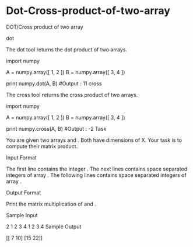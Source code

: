 # Dot-Cross-product-of-two-array
DOT/Cross product of two array

dot

The dot tool returns the dot product of two arrays.

import numpy

A = numpy.array([ 1, 2 ])
B = numpy.array([ 3, 4 ])

print numpy.dot(A, B)       #Output : 11
cross

The cross tool returns the cross product of two arrays.

import numpy

A = numpy.array([ 1, 2 ])
B = numpy.array([ 3, 4 ])

print numpy.cross(A, B)     #Output : -2
Task

You are given two arrays  and . Both have dimensions of X.
Your task is to compute their matrix product.

Input Format

The first line contains the integer .
The next  lines contains  space separated integers of array .
The following  lines contains  space separated integers of array .

Output Format

Print the matrix multiplication of  and .

Sample Input

2
1 2
3 4
1 2
3 4
Sample Output

[[ 7 10]
 [15 22]]
